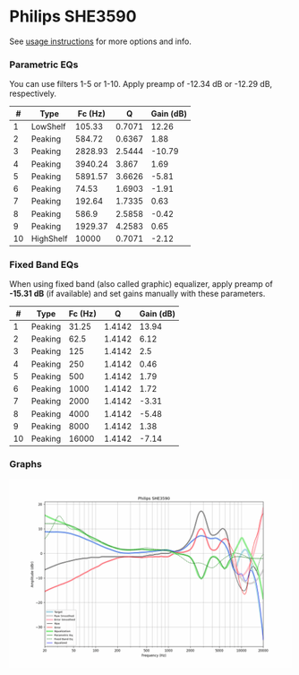 # Philips SHE3590
See [usage instructions](https://github.com/jaakkopasanen/AutoEq#usage) for more options and info.

### Parametric EQs
You can use filters 1-5 or 1-10. Apply preamp of -12.34 dB or -12.29 dB, respectively.

|   # | Type      |   Fc (Hz) |      Q |   Gain (dB) |
|-----|-----------|-----------|--------|-------------|
|   1 | LowShelf  |    105.33 | 0.7071 |       12.26 |
|   2 | Peaking   |    584.72 | 0.6367 |        1.88 |
|   3 | Peaking   |   2828.93 | 2.5444 |      -10.79 |
|   4 | Peaking   |   3940.24 | 3.867  |        1.69 |
|   5 | Peaking   |   5891.57 | 3.6626 |       -5.81 |
|   6 | Peaking   |     74.53 | 1.6903 |       -1.91 |
|   7 | Peaking   |    192.64 | 1.7335 |        0.63 |
|   8 | Peaking   |    586.9  | 2.5858 |       -0.42 |
|   9 | Peaking   |   1929.37 | 4.2583 |        0.65 |
|  10 | HighShelf |  10000    | 0.7071 |       -2.12 |

### Fixed Band EQs
When using fixed band (also called graphic) equalizer, apply preamp of **-15.31 dB** (if available) and set gains manually with these parameters.

|   # | Type    |   Fc (Hz) |      Q |   Gain (dB) |
|-----|---------|-----------|--------|-------------|
|   1 | Peaking |     31.25 | 1.4142 |       13.94 |
|   2 | Peaking |     62.5  | 1.4142 |        6.12 |
|   3 | Peaking |    125    | 1.4142 |        2.5  |
|   4 | Peaking |    250    | 1.4142 |        0.46 |
|   5 | Peaking |    500    | 1.4142 |        1.79 |
|   6 | Peaking |   1000    | 1.4142 |        1.72 |
|   7 | Peaking |   2000    | 1.4142 |       -3.31 |
|   8 | Peaking |   4000    | 1.4142 |       -5.48 |
|   9 | Peaking |   8000    | 1.4142 |        1.38 |
|  10 | Peaking |  16000    | 1.4142 |       -7.14 |

### Graphs
![](./Philips%20SHE3590.png)
